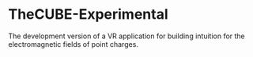 # TheCUBE-Experimental
The development version of a VR application for building intuition for the electromagnetic fields of point charges.
